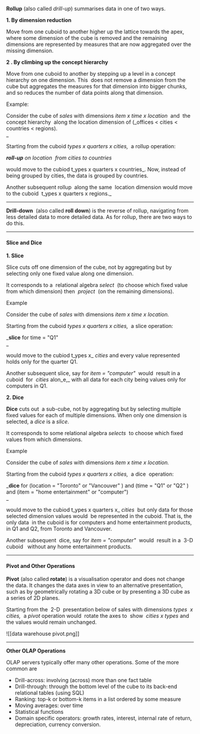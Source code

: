 
**Rollup** (also called _drill-up_) summarises data in one of two ways.

**1. By dimension reduction**

Move from one cuboid to another higher up the lattice towards the apex, where some dimension of the cube is removed and the remaining dimensions are represented by measures that are now aggregated over the missing dimension.

**2 . By climbing up the concept hierarchy**

Move from one cuboid to another by stepping up a level in a concept hierarchy on one dimension. This  does not remove a dimension from the cube but aggregates the measures for that dimension into bigger chunks, and so reduces the number of data points along that dimension.

Example:

Consider the cube of _sales_ with dimensions _item x time x location_  and  the concept hierarchy  along the location dimension of (_offices < cities < countries < regions).  
_

Starting from the cuboid _types x quarters x cities,_  a rollup operation:

_**roll-up** on location  from cities to countries_

would move to the cubiod t_ypes x quarters x countries_. Now, instead of being grouped by cities, the data is grouped by countries.  

Another subsequent rollup  along the same  location dimension would move to the cuboid  t_ypes x quarters x regions._

---

**Drill-down**  (also called **roll down**) is the reverse of rollup, navigating from less detailed data to more detailed data. As for rollup, there are two ways to do this.

---

#### Slice and Dice

**1. Slice**

Slice cuts off one dimension of the cube, not by aggregating but by selecting only one fixed value along one dimension.  

It corresponds to a  relational algebra _select_  (to choose which fixed value from which dimension) then  _project_  (on the remaining dimensions).  

Example  

Consider the cube of _sales_ with dimensions _item x time x location._ 

Starting from the cuboid _types x quarters x cities,_  a slice operation:

_**slice** for time = "Q1"  
_

would move to the cubiod t_ypes x_ _cities_ and every value represented holds only for the quarter Q1.  

Another subsequent slice, say for _item = "computer"_  would  result in a cuboid  for  _cities_ alon_e,_ with all data for each city being values only for computers in Q1.


**2. Dice**

**Dice** cuts out  a sub-cube, not by aggregating but by selecting multiple fixed values for each of multiple dimensions. When only one dimension is selected, a _dice_ is a _slice_.  

It corresponds to some relational algebra _selects_  to choose which fixed values from which dimensions.  

Example  

Consider the cube of _sales_ with dimensions _item x time x location._ 

Starting from the cuboid _types x quarters x cities,_  a dice  operation:

_**dice** for (location = "Toronto" or "Vancouver" ) and (time = "Q1" or "Q2" ) and (item = "home entertainment" or "computer")  
_

would move to the cubiod t_ypes x quarters x_ _cities_  but only data for those selected dimension values would  be represented in the cuboid. That is, the only data  in the cuboid is for computers and home entertainment products, in Q1 and Q2, from Toronto and Vancouver.  

Another subsequent  dice, say for _item = "computer"_  would  result in a  3-D cuboid   without any home entertainment products.

---

#### Pivot and Other Operations

**Pivot** (also called **rotate**) is a visualisation operator and does not change the data. It changes the data axes in view to an alternative presentation, such as by geometrically rotating a 3D cube or by presenting a 3D cube as a series of 2D planes.

Starting from the  2-D  presentation below of sales with dimensions _types  x cities,_  a _pivot_ operation would  rotate the axes to  show  _cities x types_ and the values would remain unchanged.

![[data warehouse pivot.png]]

---

**Other OLAP Operations**

OLAP servers typically offer many other operations. Some of the more common are

-   Drill-across: involving (across) more than one fact table
-   Drill-through: through the bottom level of the cube to its back-end relational tables (using SQL)
-   Ranking: top-k or bottom-k items in a list ordered by some measure
-   Moving averages: over time
-   Statistical functions
-   Domain specific operators: growth rates, interest, internal rate of return, depreciation, currency conversion.


